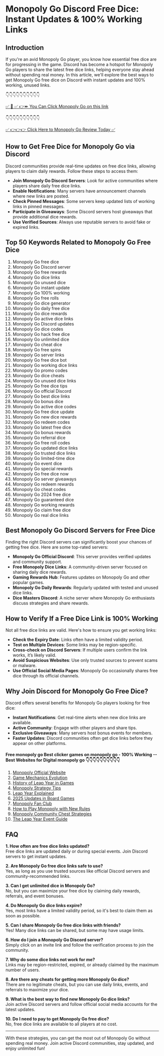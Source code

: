# Monopoly Go Discord Free Dice: Instant Updates & 100% Working Links

## Introduction
If you're an avid Monopoly Go player, you know how essential free dice are for progressing in the game. Discord has become a hotspot for Monopoly Go players to share the latest free dice links, helping everyone stay ahead without spending real money. In this article, we'll explore the best ways to get Monopoly Go free dice on Discord with instant updates and 100% working, unused links.

 👇👇👇👇👇👇👇👇👇👇

[✅ 📌 ✅ 👉⏩ You Can Click Monopoly Go on this link](https://sthcodes.com/monopoly-go/)

 👇👇👇👇👇👇👇👇👇👇

[✅ 👉👉👉 Click Here to Monopoly Go Review  Today ✅](https://sthcodes.com/monopoly-go/)

## How to Get Free Dice for Monopoly Go via Discord
Discord communities provide real-time updates on free dice links, allowing players to claim daily rewards. Follow these steps to access them:

- **Join Monopoly Go Discord Servers**: Look for active communities where players share daily free dice links.
- **Enable Notifications**: Many servers have announcement channels where new links are posted.
- **Check Pinned Messages**: Some servers keep updated lists of working links in pinned messages.
- **Participate in Giveaways**: Some Discord servers host giveaways that provide additional dice rewards.
- **Use Verified Sources**: Always use reputable servers to avoid fake or expired links.

## Top 50 Keywords Related to Monopoly Go Free Dice
1. Monopoly Go free dice  
2. Monopoly Go Discord server  
3. Monopoly Go free rewards  
4. Monopoly Go dice links  
5. Monopoly Go unused dice  
6. Monopoly Go instant update  
7. Monopoly Go 100% working  
8. Monopoly Go free rolls  
9. Monopoly Go dice generator  
10. Monopoly Go daily free dice  
11. Monopoly Go dice rewards  
12. Monopoly Go active dice links  
13. Monopoly Go Discord updates  
14. Monopoly Go dice codes  
15. Monopoly Go hack free dice  
16. Monopoly Go unlimited dice  
17. Monopoly Go cheat dice  
18. Monopoly Go free spins  
19. Monopoly Go server links  
20. Monopoly Go free dice bot  
21. Monopoly Go working dice links  
22. Monopoly Go promo codes  
23. Monopoly Go dice cheats  
24. Monopoly Go unused dice links  
25. Monopoly Go free dice tips  
26. Monopoly Go official Discord  
27. Monopoly Go best dice links  
28. Monopoly Go bonus dice  
29. Monopoly Go active dice codes  
30. Monopoly Go free dice update  
31. Monopoly Go new dice rewards  
32. Monopoly Go redeem codes  
33. Monopoly Go latest free dice  
34. Monopoly Go bonus rewards  
35. Monopoly Go referral dice  
36. Monopoly Go free roll codes  
37. Monopoly Go updated dice links  
38. Monopoly Go trusted dice links  
39. Monopoly Go limited-time dice  
40. Monopoly Go event dice  
41. Monopoly Go special rewards  
42. Monopoly Go free dice now  
43. Monopoly Go server giveaways  
44. Monopoly Go redeem rewards  
45. Monopoly Go cheat codes  
46. Monopoly Go 2024 free dice  
47. Monopoly Go guaranteed dice  
48. Monopoly Go working rewards  
49. Monopoly Go claim free dice  
50. Monopoly Go real dice links  

## Best Monopoly Go Discord Servers for Free Dice
Finding the right Discord servers can significantly boost your chances of getting free dice. Here are some top-rated servers:

- **Monopoly Go Official Discord**: This server provides verified updates and community support.
- **Free Monopoly Dice Links**: A community-driven server focused on sharing daily dice rewards.
- **Gaming Rewards Hub**: Features updates on Monopoly Go and other popular games.
- **Monopoly Go Daily Rewards**: Regularly updated with tested and unused dice links.
- **Dice Masters Discord**: A niche server where Monopoly Go enthusiasts discuss strategies and share rewards.

## How to Verify If a Free Dice Link is 100% Working
Not all free dice links are valid. Here's how to ensure you get working links:

- **Check the Expiry Date**: Links often have a limited validity period.
- **Test on Multiple Devices**: Some links may be region-specific.
- **Cross-check on Discord Servers**: If multiple users confirm the link works, it’s likely valid.
- **Avoid Suspicious Websites**: Use only trusted sources to prevent scams or malware.
- **Use Official Social Media Pages**: Monopoly Go occasionally shares free dice through its official channels.

## Why Join Discord for Monopoly Go Free Dice?
Discord offers several benefits for Monopoly Go players looking for free dice:

- **Instant Notifications**: Get real-time alerts when new dice links are available.
- **Active Community**: Engage with other players and share tips.
- **Exclusive Giveaways**: Many servers host bonus events for members.
- **Faster Updates**: Discord communities often get dice links before they appear on other platforms.

 #### Free monopoly go Best clicker games on monopoly go - 100% Working --**Best Websites for Digital monopoly go** 👇👇👇👇👇👇👇👇👇👇

1. [Monopoly Official Website](https://sthcodes.com/monopoly-go/)
2. [Game Mechanics Evolution](https://sthcodes.com/monopoly-go/)
3. [History of Leap Year in Games](https://sthcodes.com/monopoly-go/)
4. [Monopoly Strategy Tips](https://sthcodes.com/monopoly-go/)
5. [Leap Year Explained](https://sthcodes.com/monopoly-go/)
6. [2025 Updates in Board Games](https://sthcodes.com/monopoly-go/)
7. [Monopoly Fan Club](https://sthcodes.com/monopoly-go/)
8. [How to Play Monopoly with New Rules](https://sthcodes.com/monopoly-go/)
9. [Monopoly Community Chest Strategies](https://sthcodes.com/monopoly-go/)
10. [The Leap Year Event Guide](https://sthcodes.com/monopoly-go/)


## FAQ

**1. How often are free dice links updated?**  
Free dice links are updated daily or during special events. Join Discord servers to get instant updates.

**2. Are Monopoly Go free dice links safe to use?**  
Yes, as long as you use trusted sources like official Discord servers and community-recommended links.

**3. Can I get unlimited dice in Monopoly Go?**  
No, but you can maximize your free dice by claiming daily rewards, referrals, and event bonuses.

**4. Do Monopoly Go dice links expire?**  
Yes, most links have a limited validity period, so it's best to claim them as soon as possible.

**5. Can I share Monopoly Go free dice links with friends?**  
Yes! Many dice links can be shared, but some may have usage limits.

**6. How do I join a Monopoly Go Discord server?**  
Simply click on an invite link and follow the verification process to join the community.

**7. Why do some dice links not work for me?**  
Links may be region-restricted, expired, or already claimed by the maximum number of users.

**8. Are there any cheats for getting more Monopoly Go dice?**  
There are no legitimate cheats, but you can use daily links, events, and referrals to maximize your dice.

**9. What is the best way to find new Monopoly Go dice links?**  
Join active Discord servers and follow official social media accounts for the latest updates.

**10. Do I need to pay to get Monopoly Go free dice?**  
No, free dice links are available to all players at no cost.

---
With these strategies, you can get the most out of Monopoly Go without spending real money. Join active Discord communities, stay updated, and enjoy unlimited fun!

